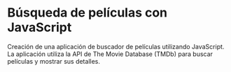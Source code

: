 
# Búsqueda de películas con JavaScript

Creación de una aplicación de buscador de películas utilizando JavaScript. La aplicación utiliza la API de The Movie Database (TMDb) para buscar películas y mostrar sus detalles. 

